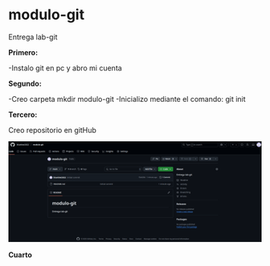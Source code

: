 # modulo-git

Entrega lab-git

**Primero:**

-Instalo git en pc y abro mi cuenta

**Segundo:**

-Creo carpeta mkdir modulo-git
-Inicializo mediante el comando: git init

**Tercero:**

Creo repositorio en gitHub

![Repositorio Git](./capturas/creando-repo.png)

**Cuarto**
